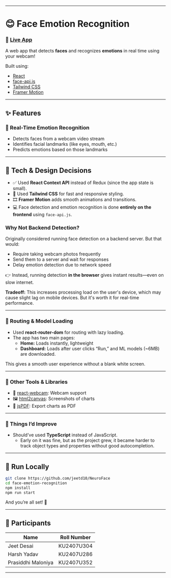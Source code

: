 
---

# 😊 Face Emotion Recognition


### 🔗 [Live App](https://face-emotion-recognition.netlify.app)

A web app that detects **faces** and recognizes **emotions** in real time using your webcam!

Built using:
- [React](https://reactjs.org)
- [face-api.js](https://github.com/justadudewhohacks/face-api.js/)
- [Tailwind CSS](https://tailwindcss.com/)
- [Framer Motion](https://www.framer.com/motion/)

---

## ✨ Features

### 🎥 Real-Time Emotion Recognition



- Detects faces from a webcam video stream  
- Identifies facial landmarks (like eyes, mouth, etc.)  
- Predicts emotions based on those landmarks

---

## 🎨 Tech & Design Decisions

- ✅ Used **React Context API** instead of Redux (since the app state is small).
- 🎨 Used **Tailwind CSS** for fast and responsive styling.
- 🎞️ **Framer Motion** adds smooth animations and transitions.
- 💻 Face detection and emotion recognition is done **entirely on the frontend** using `face-api.js`.

### Why Not Backend Detection?

Originally considered running face detection on a backend server. But that would:
- Require taking webcam photos frequently
- Send them to a server and wait for responses
- Delay emotion detection due to network speed

👉 Instead, running detection **in the browser** gives instant results—even on slow internet.

**Tradeoff:** This increases processing load on the user's device, which may cause slight lag on mobile devices. But it's worth it for real-time performance.

---

### 📁 Routing & Model Loading

- Used **react-router-dom** for routing with lazy loading.
- The app has two main pages:
  - **Home:** Loads instantly, lightweight
  - **Dashboard:** Loads after user clicks “Run,” and ML models (~6MB) are downloaded.

This gives a smooth user experience without a blank white screen.

---

### 🧰 Other Tools & Libraries

- 📸 [react-webcam](https://github.com/mozmorris/react-webcam): Webcam support  
- 🖼️ [html2canvas](https://github.com/niklasvh/html2canvas): Screenshots of charts  
- 📄 [jsPDF](https://github.com/parallax/jsPDF): Export charts as PDF  

---

### 😬 Things I’d Improve

- Should’ve used **TypeScript** instead of JavaScript.  
  - Early on it was fine, but as the project grew, it became harder to track object types and properties without good autocompletion.

---

## 🚀 Run Locally

```bash
git clone https://github.com/jeetd10/NeuroFace
cd face-emotion-recognition
npm install
npm run start
```

And you’re all set! 🙌

---

## 👥 Participants

| Name               | Roll Number     |
|--------------------|-----------------|
| Jeet Desai         | KU2407U304      |
| Harsh Yadav        | KU2407U286      |
| Prasiddhi Maloniya | KU2407U352      |

---


